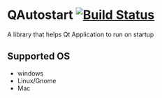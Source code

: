 # QAutostart [![Build Status](https://travis-ci.org/b00f/qautostart.svg?branch=master)](https://travis-ci.org/b00f/qautostart) 

A library that helps Qt Application to run on startup

## Supported OS
* windows
* Linux/Gnome
* Mac

